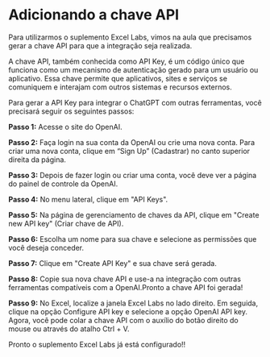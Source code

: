 # Adicionando a chave API

Para utilizarmos o suplemento Excel Labs, vimos na aula que precisamos gerar a chave API para que a integração seja realizada.

A chave API, também conhecida como API Key, é um código único que funciona como um mecanismo de autenticação gerado para um usuário ou aplicativo. Essa chave permite que aplicativos, sites e serviços se comuniquem e interajam com outros sistemas e recursos externos.

Para gerar a API Key para integrar o ChatGPT com outras ferramentas, você precisará seguir os seguintes passos:

**Passo 1:** Acesse o site do OpenAI.

**Passo 2:** Faça login na sua conta da OpenAI ou crie uma nova conta. Para criar uma nova conta, clique em “Sign Up” (Cadastrar) no canto superior direita da página.

**Passo 3:** Depois de fazer login ou criar uma conta, você deve ver a página do painel de controle da OpenAI.

**Passo 4:** No menu lateral, clique em "API Keys".

**Passo 5:** Na página de gerenciamento de chaves da API, clique em "Create new API key" (Criar chave de API).

**Passo 6:** Escolha um nome para sua chave e selecione as permissões que você deseja conceder.

**Passo 7:** Clique em "Create API Key" e sua chave será gerada.

**Passo 8:** Copie sua nova chave API e use-a na integração com outras ferramentas compatíveis com a OpenAI.Pronto a chave API foi gerada!

**Passo 9:** No Excel, localize a janela Excel Labs no lado direito. Em seguida, clique na opção Configure API key e selecione a opção OpenAI API key. Agora, você pode colar a chave API com o auxílio do botão direito do mouse ou através do atalho Ctrl + V.

Pronto o suplemento Excel Labs já está configurado!!
